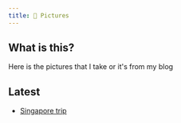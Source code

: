 ```yaml
---
title: 📸 Pictures
---
```


## What is this?

Here is the pictures that I take or it's from my blog

## Latest

- [Singapore trip](/pictures/singapore-trip)